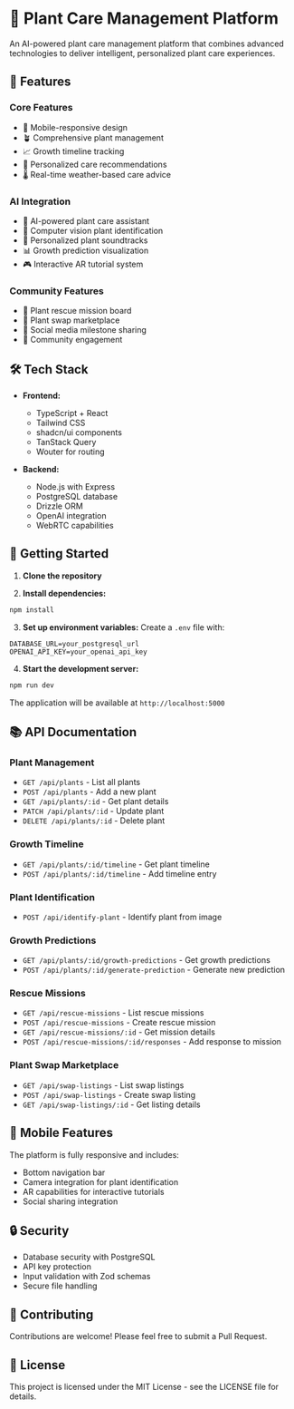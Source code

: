 # 🌿 Plant Care Management Platform

An AI-powered plant care management platform that combines advanced technologies to deliver intelligent, personalized plant care experiences.

## 🚀 Features

### Core Features
- 📱 Mobile-responsive design
- 🪴 Comprehensive plant management
- 📈 Growth timeline tracking
- 🎯 Personalized care recommendations
- 🌡️ Real-time weather-based care advice

### AI Integration
- 🤖 AI-powered plant care assistant
- 📸 Computer vision plant identification
- 🎵 Personalized plant soundtracks
- 📊 Growth prediction visualization
- 🎮 Interactive AR tutorial system

### Community Features
- 💚 Plant rescue mission board
- 🔄 Plant swap marketplace
- 🌟 Social media milestone sharing
- 👥 Community engagement

## 🛠️ Tech Stack

- **Frontend:**
  - TypeScript + React
  - Tailwind CSS
  - shadcn/ui components
  - TanStack Query
  - Wouter for routing

- **Backend:**
  - Node.js with Express
  - PostgreSQL database
  - Drizzle ORM
  - OpenAI integration
  - WebRTC capabilities

## 🚀 Getting Started

1. **Clone the repository**

2. **Install dependencies:**
```bash
npm install
```

3. **Set up environment variables:**
Create a `.env` file with:
```env
DATABASE_URL=your_postgresql_url
OPENAI_API_KEY=your_openai_api_key
```

4. **Start the development server:**
```bash
npm run dev
```

The application will be available at `http://localhost:5000`

## 📚 API Documentation

### Plant Management
- `GET /api/plants` - List all plants
- `POST /api/plants` - Add a new plant
- `GET /api/plants/:id` - Get plant details
- `PATCH /api/plants/:id` - Update plant
- `DELETE /api/plants/:id` - Delete plant

### Growth Timeline
- `GET /api/plants/:id/timeline` - Get plant timeline
- `POST /api/plants/:id/timeline` - Add timeline entry

### Plant Identification
- `POST /api/identify-plant` - Identify plant from image

### Growth Predictions
- `GET /api/plants/:id/growth-predictions` - Get growth predictions
- `POST /api/plants/:id/generate-prediction` - Generate new prediction

### Rescue Missions
- `GET /api/rescue-missions` - List rescue missions
- `POST /api/rescue-missions` - Create rescue mission
- `GET /api/rescue-missions/:id` - Get mission details
- `POST /api/rescue-missions/:id/responses` - Add response to mission

### Plant Swap Marketplace
- `GET /api/swap-listings` - List swap listings
- `POST /api/swap-listings` - Create swap listing
- `GET /api/swap-listings/:id` - Get listing details

## 📱 Mobile Features

The platform is fully responsive and includes:
- Bottom navigation bar
- Camera integration for plant identification
- AR capabilities for interactive tutorials
- Social sharing integration

## 🔒 Security

- Database security with PostgreSQL
- API key protection
- Input validation with Zod schemas
- Secure file handling

## 🤝 Contributing

Contributions are welcome! Please feel free to submit a Pull Request.

## 📄 License

This project is licensed under the MIT License - see the LICENSE file for details.
